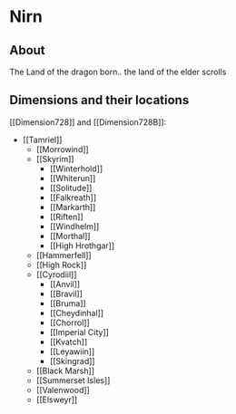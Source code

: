 # Nirn
## About
The Land of the dragon born.. the land of the elder scrolls
## Dimensions and their locations
[[Dimension728]] and  [[Dimension728B]]: 
- [[Tamriel]]
	- [[Morrowind]]
	- [[Skyrim]]
		- [[Winterhold]]
		- [[Whiterun]]
		- [[Solitude]]
		- [[Falkreath]]
		- [[Markarth]]
		- [[Riften]]
		- [[Windhelm]]
		- [[Morthal]]
		- [[High Hrothgar]]
	- [[Hammerfell]]
	- [[High Rock]]
	- [[Cyrodiil]]
		- [[Anvil]]
		- [[Bravil]]
		- [[Bruma]]
		- [[Cheydinhal]]
		- [[Chorrol]]
		- [[Imperial City]]
		- [[Kvatch]]
		- [[Leyawiin]]
		- [[Skingrad]]
	-  [[Black Marsh]]
	- [[Summerset Isles]]
	- [[Valenwood]]
	- [[Elsweyr]]